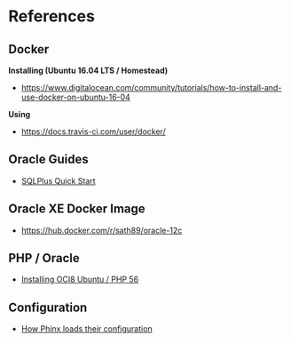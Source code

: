 # References

## Docker

**Installing (Ubuntu 16.04 LTS / Homestead)**
- https://www.digitalocean.com/community/tutorials/how-to-install-and-use-docker-on-ubuntu-16-04

**Using**
- https://docs.travis-ci.com/user/docker/

## Oracle Guides

- [SQLPlus Quick Start](https://docs.oracle.com/cd/B19306_01/server.102/b14357/qstart.htm)

## Oracle XE Docker Image

- https://hub.docker.com/r/sath89/oracle-12c

## PHP / Oracle

- [Installing OCI8 Ubuntu / PHP 56](http://www.syahzul.com/2016/04/06/how-to-install-oci8-on-ubuntu-14-04-and-php-5-6)

## Configuration

- [How Phinx loads their configuration](https://github.com/robmorgan/phinx/blob/master/src/Phinx/Console/Command/AbstractCommand.php)